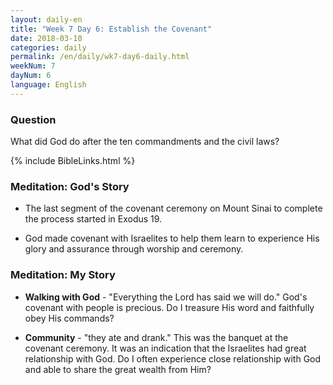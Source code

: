 ```yaml
---
layout: daily-en
title: "Week 7 Day 6: Establish the Covenant"
date: 2018-03-10
categories: daily
permalink: /en/daily/wk7-day6-daily.html
weekNum: 7
dayNum: 6
language: English
---
```


### Question     
What did God do after the ten commandments and the civil laws?

{% include BibleLinks.html %} 

### Meditation: God's Story   
+ The last segment of the covenant ceremony on Mount Sinai to complete the process started in Exodus 19. 

+ God made covenant with Israelites to help them learn to experience His glory and assurance through worship and ceremony. 

### Meditation: My Story   
+ **Walking with God** - "Everything the Lord has said we will do." God's covenant with people is precious. Do I treasure His word and faithfully obey His commands? 

+ **Community** - "they ate and drank." This was the banquet at the covenant ceremony. It was an indication that the Israelites had great relationship with God. Do I often experience close relationship with God and able to share the great wealth from Him? 
